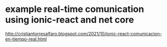 # example real-time comunication using ionic-react and net core
http://cristiantorresalfaro.blogspot.com/2021/10/ionic-react-comunicacion-en-tiempo-real.html
